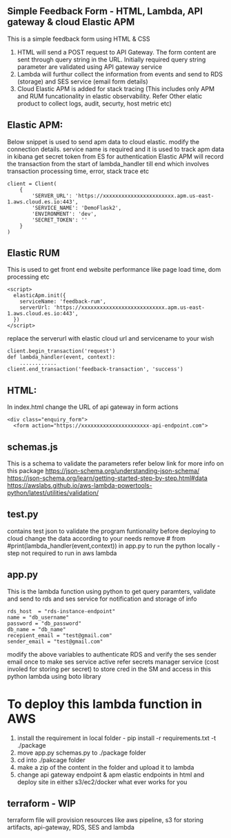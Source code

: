## Simple Feedback Form - HTML, Lambda, API gateway & cloud Elastic APM

This is a simple feedback form using HTML & CSS 
1. HTML will send a POST request to API Gateway. The form content are sent through query string in the URL. Initially required query string parameter are validated using API gateway service
2. Lambda will furthur collect the information from events and send to RDS (storage) and SES service (email form details)
3. Cloud Elastic APM is added for stack tracing (This includes only APM and RUM funcationality in elastic observability. Refer Other elatic product to collect logs, audit, securty, host metric etc)

## Elastic APM: 
Below snippet is used to send apm data to cloud elastic. modify the connection details.
service name is required and it is used to track apm data in kibana 
get secret token from ES for authentication
Elastic APM will record the transaction from the start of lambda_handler till end which involves transaction processing time, error, stack trace etc

```
client = Client(
    {
        'SERVER_URL': 'https://xxxxxxxxxxxxxxxxxxxxxxx.apm.us-east-1.aws.cloud.es.io:443',
        'SERVICE_NAME': 'DemoFlask2',
        'ENVIRONMENT': 'dev',
        'SECRET_TOKEN': ''
    }
)
```

## Elastic RUM
This is used to get front end website performance like page load time, dom processing etc
```
<script>
  elasticApm.init({
    serviceName: 'feedback-rum',
    serverUrl: 'https://xxxxxxxxxxxxxxxxxxxxxxxxxxx.apm.us-east-1.aws.cloud.es.io:443',
  })
</script>
```
replace the serverurl with elastic cloud url and servicename to your wish
```
client.begin_transaction('request')
def lambda_handler(event, context):
    ............
client.end_transaction('feedback-transaction', 'success')
```

## HTML: 
In index.html change the URL of api gateway in form actions 
```
<div class="enquiry_form">
  <form action="https://xxxxxxxxxxxxxxxxxxxxxx-api-endpoint.com">
```

## schemas.js 
This is a schema to validate the parameters 
refer below link for more info on this package 
https://json-schema.org/understanding-json-schema/
https://json-schema.org/learn/getting-started-step-by-step.html#data
https://awslabs.github.io/aws-lambda-powertools-python/latest/utilities/validation/

## test.py
contains test json to validate the program funtionality before deploying to cloud 
change the data according to your needs 
remove # from #print(lambda_handler(event,context)) in app.py to run the python locally - step not required to run in aws lambda

## app.py
This is the lambda function using python to get query paramters, validate and send to rds and ses service for notification and storage of info
```
rds_host  = "rds-instance-endpoint"
name = "db_username"
password = "db_password"
db_name = "db_name"
recepient_email = "test@gmail.com"
sender_email = "test@gmail.com"
```

modify the above variables to authenticate RDS and verify the ses sender email once to make ses service active
refer secrets manager service (cost involed for storing per secret) to store cred in the SM and access in this python lambda using boto library  

# To deploy this lambda function in AWS
1. install the requirement in local folder - pip install -r requirements.txt -t ./package
2. move app.py schemas.py to ./package folder
3. cd into ./pakcage folder
4. make a zip of the content in the folder and upload it to lambda
5. change api gateway endpoint & apm elastic endpoints in html and deploy site in either s3/ec2/docker what ever works for you 

## terraform - WIP
terraform file will provision resources like aws pipeline, s3 for storing artifacts, api-gateway, RDS, SES and lambda